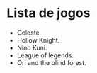 # Lista de jogos

- Celeste.
- Hollow Knight.
- Nino Kuni.
- League of legends.
- Ori and the blind forest.